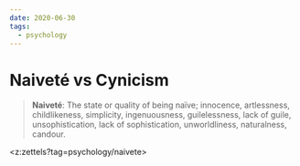 ```yaml
---
date: 2020-06-30
tags:
  - psychology
---
```


# Naiveté vs Cynicism

> **Naiveté**: The state or quality of being naïve; innocence, artlessness, childlikeness, simplicity, ingenuousness, guilelessness, lack of guile, unsophistication, lack of sophistication, unworldliness, naturalness, candour. 

<z:zettels?tag=psychology/naivete>